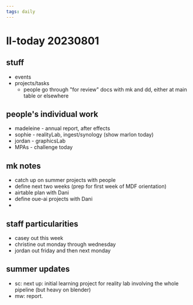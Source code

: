 ```yaml
---
tags: daily
---
```

# ll-today 20230801



## stuff

- events
- projects/tasks
    - people go through "for review" docs with mk and dd, either at main table or elsewhere

## people's individual work
* madeleine - annual report, after effects
* sophie - realityLab, ingest/synology (show marlon today)
* jordan - graphicsLab
* MPAs - challenge today

## mk notes

- catch up on summer projects with people
- define next two weeks (prep for first week of MDF orientation)
- airtable plan with Dani
- define oue-ai projects with Dani
- 


## staff particularities
* casey out this week
* christine out monday through wednesday
* jordan out friday and then next monday




## summer updates

- sc: next up: initial learning project for reality lab involving the whole pipeline (but heavy on blender)
- mw: report. 
